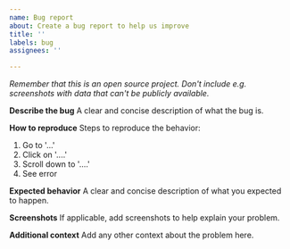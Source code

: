 ```yaml
---
name: Bug report
about: Create a bug report to help us improve
title: ''
labels: bug
assignees: ''

---
```


_Remember that this is an open source project. Don't include e.g. screenshots with data that can't be publicly available._

**Describe the bug**
A clear and concise description of what the bug is.

**How to reproduce**
Steps to reproduce the behavior:
1. Go to '...'
2. Click on '....'
3. Scroll down to '....'
4. See error

**Expected behavior**
A clear and concise description of what you expected to happen.

**Screenshots**
If applicable, add screenshots to help explain your problem.

**Additional context**
Add any other context about the problem here.
